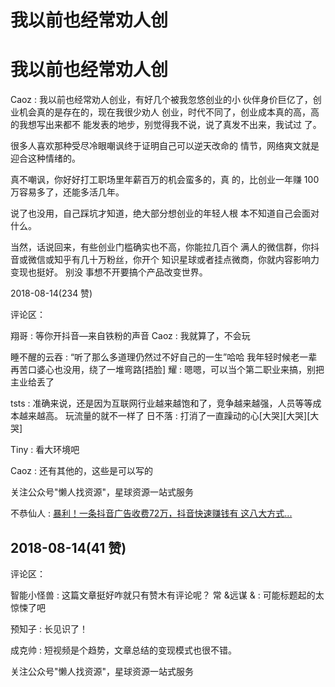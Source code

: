 # 我以前也经常劝人创

# 我以前也经常劝人创

Caoz : 我以前也经常劝人创业，有好几个被我忽悠创业的小 伙伴身价巨亿了，创业机会真的是存在的，现在我很少劝人 创业，时代不同了，创业成本真的高，高的我想写出来都不 能发表的地步，别觉得我不说，说了真发不出来，我试过 了。

很多人喜欢那种受尽冷眼嘲讽终于证明自己可以逆天改命的 情节，网络爽文就是迎合这种情绪的。

真不嘲讽，你好好打工职场里年薪百万的机会蛮多的，真 的，比创业一年赚 100 万容易多了，还能多活几年。

说了也没用，自己踩坑才知道，绝大部分想创业的年轻人根 本不知道自己会面对什么。

当然，话说回来，有些创业门槛确实也不高，你能拉几百个 满人的微信群，你抖音或微信或知乎有几十万粉丝，你开个 知识星球或者挂点微商，你就内容影响力变现也挺好。 别没 事想不开要搞个产品改变世界。

2018-08-14(234 赞)

评论区：

翔哥 : 等你开抖音—来自铁粉的声音 Caoz : 我就算了，不会玩

睡不醒的云吞 : “听了那么多道理仍然过不好自己的一生”哈哈 我年轻时候老一辈再苦口婆心也没用，绕了一堆弯路[捂脸] 耀 : 嗯嗯，可以当个第二职业来搞，别把主业给丢了

tsts : 准确来说，还是因为互联网行业越来越饱和了，竞争越来越强，人员等等成本越来越高。 玩流量的就不一样了 日不落 : 打消了一直躁动的心[大哭][大哭][大哭]

Tiny : 看大环境吧

Caoz : 还有其他的，这些是可以写的

关注公众号"懒人找资源"，星球资源一站式服务

不恭仙人 : [暴利！一条抖音广告收费](https://mp.weixin.qq.com/s/6YJa1Uyzk9p1NusxFYtfbQ)[72](https://mp.weixin.qq.com/s/6YJa1Uyzk9p1NusxFYtfbQ)[万，抖音快速赚钱有 这八大方式](https://mp.weixin.qq.com/s/6YJa1Uyzk9p1NusxFYtfbQ)[...](https://mp.weixin.qq.com/s/6YJa1Uyzk9p1NusxFYtfbQ)

## 2018-08-14(41 赞)

评论区：

智能小怪兽 : 这篇文章挺好咋就只有赞木有评论呢？ 常 &远谋 & : 可能标题起的太惊悚了吧

预知子 : 长见识了！

成克帅 : 短视频是个趋势，文章总结的变现模式也很不错。

关注公众号"懒人找资源"，星球资源一站式服务